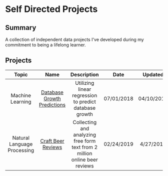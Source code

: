 # Self Directed Projects

## Summary

A collection of independent data projects I've developed during my commitment to being a lifelong learner.

## Projects
| Topic | Name  | Description | Date | Updated |
| :---: | :---: | :---: | :---: | :---: |
| Machine Learning | [Database Growth Predictions](https://github.com/James-Livingston/SelfDirectedProjects/blob/master/DatabaseGrowthPredictions/ML-DatabaseGrowthPredictions.ipynb) | Utilizing linear regression to predict database growth | 07/01/2018 | 04/10/2019
| Natural Language Processing | [Craft Beer Reviews](https://github.com/James-Livingston/SelfDirectedProjects/tree/master/RecommendationEngine) | Collecting and analyzing free form text from 2 million online beer reviews | 02/24/2019 | 4/27/2019

